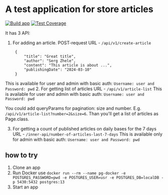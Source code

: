 # A test application for store articles
[![Build app](https://github.com/zheleznikov/article-service/actions/workflows/build-app.yml/badge.svg)](https://github.com/zheleznikov/article-service/actions/workflows/build-app.yml)
[![Test Coverage](https://api.codeclimate.com/v1/badges/ca2a9249bbf69d4893a4/test_coverage)](https://codeclimate.com/github/zheleznikov/article-service/test_coverage)

It has 3 API:
1. For adding an article. POST-request
URL - `/api/v1/create-article`

    
        {
            "title": "Great title",
            "author": "Serg Zhele",
            "content": "This article is about ...",
            "publishingDate": "2024-03-10"
        } 

This is available for user and admin with basic auth: `Username: user and Password: pwd`
2. For getting list of articles
URL - `/api/v1/article-list`
This is available for user and admin with basic auth: `Username: user and Password: pwd`

You could add queryParams for pagination: size and number. E.g. `/api/v1/article-list?number=2&size=6`.
Than you'll get a list of articles as Page.class.

3. For getting a count of published articles on daily bases for the 7 days
URL - `/inner-api/number-of-articles-last-7-days`
This is available only for admin with basic auth: `Username: user and Password: pwd`



## how to try
1. Clone an app
2. Run Docker use `docker run --rm --name pg-docker -e POSTGRES_PASSWORD=pwd -e POSTGRES_USER=usr -e POSTGRES_DB=localDB -p 5430:5432 postgres:13`
3. Start an app
